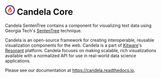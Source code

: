 # ![](docs/static/favicon.png) Candela Core

Candela SentenTree contains a component for visualizing text data using Georgia
Tech's [SentenTree](https://github.com/twitter/SentenTree) technique.

Candela is an open-source framework for creating interoperable, reusable
visualization components for the web. Candela is a part of
[Kitware](http://www.kitware.com)'s [Resonant](http://resonant.kitware.com)
platform. Candela focuses on making scalable, rich visualizations available with
a normalized API for use in real-world data science applications.

Please see our documentation at https://candela.readthedocs.io.
